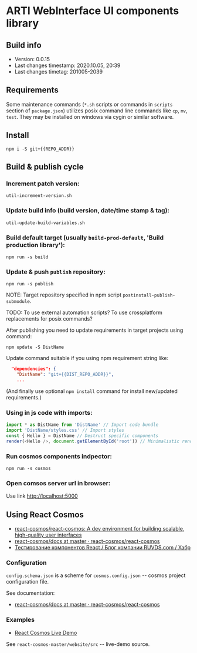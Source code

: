 # ARTI WebInterface UI components library

## Build info

- Version: 0.0.15
- Last changes timestamp: 2020.10.05, 20:39
- Last changes timetag: 201005-2039

## Requirements

Some maintenance commands (`*.sh` scripts or commands in `scripts` section of `package.json`) utilizes posix command line commands like `cp`, `mv`, `test`. They may be installed on windows via cygin or similar software.

## Install

```shell
npm i -S git+{{REPO_ADDR}}
```

## Build & publish cycle

### Increment patch version:

```shell
util-increment-version.sh
```

### Update build info (build version, date/time stamp & tag):

```shell
util-update-build-variables.sh
```

### Build default target (usually `build-prod-default`, 'Build production library'):

```shell
npm run -s build
```

### Update & push `publish` repository:

```shell
npm run -s publish
```

NOTE: Target repository specified in npm script `postinstall-publish-submodule`.

TODO: To use external automation scripts? To use crossplatform replacements for posix commands?

After publishing you need to update requirements in target projects using command:

```shell
npm update -S DistName
```

Update command suitable if you using npm requirement string like:

```json
  "dependencies": {
    "DistName": "git+{{DIST_REPO_ADDR}}",
    ...
```

(And finally use optional `npm install` command for install new/updated requirements.)

### Using in js code with imports:

```javascript
import * as DistName from 'DistName' // Import code bundle
import 'DistName/styles.css' // Import styles
const { Hello } = DistName // Destruct specific components
render(<Hello />, document.getElementById('root')) // Minimalistic render sample
```


### Run cosmos components indpector:

```
npm run -s cosmos
```

### Open comsos server url in browser:

Use link [http://localhost:5000](http://localhost:5000)

## Using React Cosmos

- [react-cosmos/react-cosmos: A dev environment for building scalable, high-quality user interfaces](https://github.com/react-cosmos/react-cosmos#getting-started)
- [react-cosmos/docs at master · react-cosmos/react-cosmos](https://github.com/react-cosmos/react-cosmos/tree/master/docs)
- [Тестирование компонентов React / Блог компании RUVDS.com / Хабр](https://habr.com/ru/company/ruvds/blog/345236/)

### Configuration

`config.schema.json` is a scheme for `cosmos.config.json` -- cosmos project configuration file.

See documentation:

- [react-cosmos/docs at master · react-cosmos/react-cosmos](https://github.com/react-cosmos/react-cosmos/tree/master/docs#config)

### Examples

- [React Cosmos Live Demo](https://reactcosmos.org/live-demo/)

See `react-cosmos-master/website/src` -- live-demo source.

<!--
 @changed 2020.10.05, 22:53
-->
